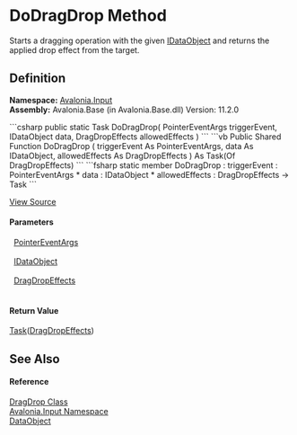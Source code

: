 # DoDragDrop Method


Starts a dragging operation with the given <a href="T_Avalonia_Input_IDataObject">IDataObject</a> and returns the applied drop effect from the target. 



## Definition
**Namespace:** <a href="N_Avalonia_Input">Avalonia.Input</a>  
**Assembly:** Avalonia.Base (in Avalonia.Base.dll) Version: 11.2.0

<Tabs groupId="api-code-preview">
<TabItem value="csharp" label="C#">
```csharp
public static Task<DragDropEffects> DoDragDrop(
	PointerEventArgs triggerEvent,
	IDataObject data,
	DragDropEffects allowedEffects
)
```
</TabItem>
<TabItem value="vb" label="VB">
```vb
Public Shared Function DoDragDrop ( 
	triggerEvent As PointerEventArgs,
	data As IDataObject,
	allowedEffects As DragDropEffects
) As Task(Of DragDropEffects)
```
</TabItem>
<TabItem value="fsharp" label="F#">
```fsharp
static member DoDragDrop : 
        triggerEvent : PointerEventArgs * 
        data : IDataObject * 
        allowedEffects : DragDropEffects -> Task<DragDropEffects> 
```
</TabItem>
</Tabs>



<a href="https://github.com/AvaloniaUI/Avalonia/tree/master/src/Avalonia.Base/Input/DragDrop.cs#L50" title="View the source code">View Source</a>



#### Parameters
<dl><dt>  <a href="T_Avalonia_Input_PointerEventArgs">PointerEventArgs</a></dt><dd> </dd><dt>  <a href="T_Avalonia_Input_IDataObject">IDataObject</a></dt><dd> </dd><dt>  <a href="T_Avalonia_Input_DragDropEffects">DragDropEffects</a></dt><dd> </dd></dl>

#### Return Value
<a href="https://learn.microsoft.com/dotnet/api/system.threading.tasks.task-1" target="_blank" rel="noopener noreferrer">Task</a>(<a href="T_Avalonia_Input_DragDropEffects">DragDropEffects</a>)

## See Also


#### Reference
<a href="T_Avalonia_Input_DragDrop">DragDrop Class</a>  
<a href="N_Avalonia_Input">Avalonia.Input Namespace</a>  
<a href="T_Avalonia_Input_DataObject">DataObject</a>  

